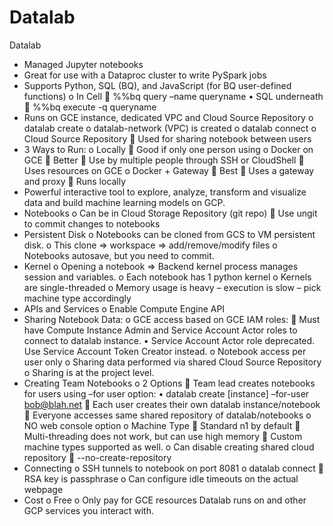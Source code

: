 # Datalab

Datalab

-	Managed Jupyter notebooks
-	Great for use with a Dataproc cluster to write PySpark jobs
-	Supports Python, SQL (BQ), and JavaScript (for BQ user-defined functions)
o	In Cell
	%%bq query –name queryname
•	SQL underneath
	%%bq execute -q queryname
-	Runs on GCE instance, dedicated VPC and Cloud Source Repository
o	datalab create <instance name>
o	datalab-network (VPC) is created
o	datalab connect <instance name>
o	Cloud Source Repository
	Used for sharing notebook between users
-	3 Ways to Run:
o	Locally
	Good if only one person using
o	Docker on GCE
	Better
	Use by multiple people through SSH or CloudShell
	Uses resources on GCE
o	Docker + Gateway
	Best
	Uses a gateway and proxy
	Runs locally
-	Powerful interactive tool to explore, analyze, transform and visualize data and build machine learning models on GCP.
-	Notebooks
o	Can be in Cloud Storage Repository (git repo)
	Use ungit to commit changes to notebooks
-	Persistent Disk
o	Notebooks can be cloned from GCS to VM persistent disk.
o	This clone => workspace => add/remove/modify files
o	Notebooks autosave, but you need to commit.
-	Kernel
o	Opening a notebook => Backend kernel process manages session and variables.
o	Each notebook has 1 python kernel
o	Kernels are single-threaded
o	Memory usage is heavy – execution is slow – pick machine type accordingly
-	APIs and Services
o	Enable Compute Engine API
-	Sharing Notebook Data:
o	GCE access based on GCE IAM roles:
	Must have Compute Instance Admin and Service Account Actor roles to connect to datalab instance.
•	Service Account Actor role deprecated. Use Service Account Token Creator instead.
o	Notebook access per user only
o	Sharing data performed via shared Cloud Source Repository
o	Sharing is at the project level.
-	Creating Team Notebooks
o	2 Options
	Team lead creates notebooks for users using –for user option:
•	datalab create [instance] –for-user bob@blah.net
	Each user creates their own datalab instance/notebook
	Everyone accesses same shared repository of datalab/notebooks
o	NO web console option
o	Machine Type
	Standard n1 by default
	Multi-threading does not work, but can use high memory
	Custom machine types supported as well.
o	Can disable creating shared cloud repository
	--no-create-repository
-	Connecting
o	SSH tunnels to notebook on port 8081
o	datalab connect <instance name>
	RSA key is passphrase
o	Can configure idle timeouts on the actual webpage
-	Cost
o	Free
o	Only pay for GCE resources Datalab runs on and other GCP services you interact with.
